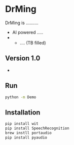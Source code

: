 # DrMing
DrMing is ..........
- AI powered .....
- - .... (TB filled)

## Version 1.0
-

## Run
```sh
python -m Demo
```

## Installation
```sh
pip install wit
pip install SpeechRecognition
brew instll portaudio
pip install pyaudio
```
